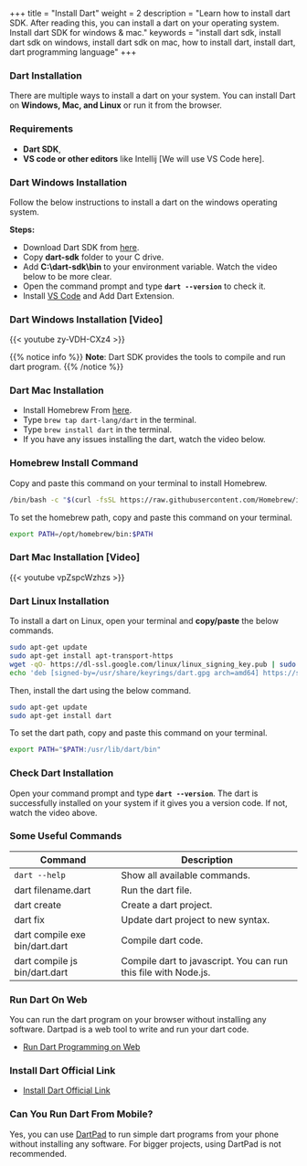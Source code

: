 +++
title = "Install Dart"
weight = 2
description = "Learn how to install dart SDK. After reading this, you can install a dart on your operating system. Install dart SDK for windows & mac."
keywords = "install dart sdk, install dart sdk on windows, install dart sdk on mac, how to install dart, install dart, dart programming language"
+++

### Dart Installation
There are multiple ways to install a dart on your system. You can install Dart on **Windows, Mac, and Linux** or run it from the browser.

### Requirements
- **Dart SDK**,
- **VS code or other editors** like Intellij [We will use VS Code here].

### Dart Windows Installation
Follow the below instructions to install a dart on the windows operating system. 

**Steps:**
- Download Dart SDK from [here](https://dart.dev/get-dart/archive).
- Copy **dart-sdk** folder to your C drive.
- Add **C:\dart-sdk\bin** to your environment variable. Watch the video below to be more clear.
- Open the command prompt and type **`dart --version`** to check it.
- Install [VS Code](https://code.visualstudio.com/download) and Add Dart Extension.

### Dart Windows Installation [Video]
{{< youtube zy-VDH-CXz4 >}}

{{% notice info %}}
**Note**: Dart SDK provides the tools to compile and run dart program.
{{% /notice %}}

### Dart Mac Installation
- Install Homebrew From [here](https://brew.sh/). 
- Type `brew tap dart-lang/dart` in the terminal.
- Type `brew install dart` in the terminal.  
- If you have any issues installing the dart, watch the video below.

### Homebrew Install Command
Copy and paste this command on your terminal to install Homebrew.
```bash
/bin/bash -c "$(curl -fsSL https://raw.githubusercontent.com/Homebrew/install/HEAD/install.sh)"
```
To set the homebrew path, copy and paste this command on your terminal.
```bash
export PATH=/opt/homebrew/bin:$PATH
```

### Dart Mac Installation [Video]
{{< youtube vpZspcWzhzs >}}

### Dart Linux Installation
To install a dart on Linux, open your terminal and **copy/paste** the below commands.
```bash
sudo apt-get update
sudo apt-get install apt-transport-https
wget -qO- https://dl-ssl.google.com/linux/linux_signing_key.pub | sudo gpg --dearmor -o /usr/share/keyrings/dart.gpg
echo 'deb [signed-by=/usr/share/keyrings/dart.gpg arch=amd64] https://storage.googleapis.com/download.dartlang.org/linux/debian stable main' | sudo tee /etc/apt/sources.list.d/dart_stable.list
```
Then, install the dart using the below command.
```bash
sudo apt-get update
sudo apt-get install dart
```

To set the dart path, copy and paste this command on your terminal.
```bash
export PATH="$PATH:/usr/lib/dart/bin"
```

### Check Dart Installation
Open your command prompt and type **`dart --version`**. The dart is successfully installed on your system if it gives you a version code. If not, watch the video above.

### Some Useful Commands
|  Command  |  Description  |
| ----------- | --------- | 
|  `dart --help`  |    Show all available commands.  |
|  dart filename.dart  |    Run the dart file.  |
|  dart create <projectname>  |   Create a dart project.  |
|  dart fix  |   Update dart project to new syntax.  |
|  dart compile exe bin/dart.dart  |    Compile dart code.  |
|  dart compile js bin/dart.dart  |    Compile dart to javascript. You can run this file with Node.js.  |


### Run Dart On Web
You can run the dart program on your browser without installing any software. Dartpad is a web tool to write and run your dart code.
- [Run Dart Programming on Web](https://dartpad.dev)

### Install Dart Official Link
- [Install Dart Official Link](https://dart.dev/get-dart)

### Can You Run Dart From Mobile?
Yes, you can use [DartPad](https://dartpad.dev) to run simple dart programs from your phone without installing any software. For bigger projects, using DartPad is not recommended.
